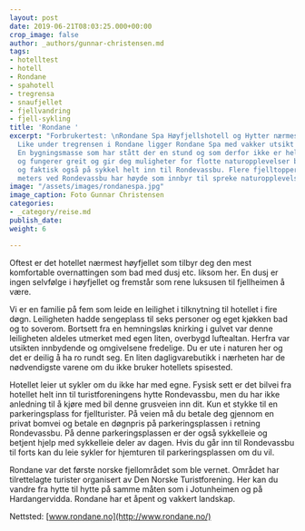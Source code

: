 ```yaml
---
layout: post
date: 2019-06-21T08:03:25.000+00:00
crop_image: false
author: _authors/gunnar-christensen.md
tags:
- hotelltest
- hotell
- Rondane
- spahotell
- tregrensa
- snaufjellet
- fjellvandring
- fjell-sykling
title: 'Rondane '
excerpt: "Forbrukertest: \nRondane Spa Høyfjellshotell og Hytter nærmest høyfjellet.
  Like under tregrensen i Rondane ligger Rondane Spa med vakker utsikt mot høyfjellet.
  En bygningsmasse som har stått der en stund og som derfor ikke er helt ny, men velholdt
  og fungerer greit og gir deg muligheter for flotte naturopplevelser både til fots
  og faktisk også på sykkel helt inn til Rondevassbu. Flere fjelltopper over to tusen
  meters ved Rondevassbu har høyde som innbyr til spreke naturopplevelser."
image: "/assets/images/rondanespa.jpg"
image_caption: Foto Gunnar Christensen
categories:
- _category/reise.md
publish_date: 
weight: 6

---
```

Oftest er det hotellet nærmest høyfjellet som tilbyr deg den mest komfortable overnattingen som bad med dusj etc. liksom her. En dusj er ingen selvfølge i høyfjellet og fremstår som rene luksusen til fjellheimen å være.

Vi er en familie på fem som leide en leilighet i tilknytning til hotellet i fire døgn. Leiligheten hadde sengeplass til seks personer og eget kjøkken bad og to soverom. Bortsett fra en hemningsløs knirking i gulvet var denne leiligheten aldeles utmerket med egen liten, overbygd luftealtan. Herfra var utsikten innbydende og omgivelsene fredelige. Du er ute i naturen her og det er deilig å ha ro rundt seg. En liten dagligvarebutikk i nærheten har de nødvendigste varene om du ikke bruker hotellets spisested.

Hotellet leier ut sykler om du ikke har med egne. Fysisk sett er det bilvei fra hotellet helt inn til turistforeningens hytte Rondevassbu, men du har ikke anledning til å kjøre med bil denne grusveien inn dit. Kun et stykke til en parkeringsplass for fjellturister. På veien må du betale deg gjennom en privat bomvei og betale en døgnpris på parkeringsplassen i retning Rondevassbu. På denne parkeringsplassen er der også sykkelleie og betjent hjelp med sykkelleie deler av dagen. Hvis du går inn til Rondevassbu til forts kan du leie sykler for hjemturen til parkeringsplassen om du vil.

Rondane var det første norske fjellområdet som ble vernet. Området har tilrettelagte turister organisert av Den Norske Turistforening. Her kan du vandre fra hytte til hytte på samme måten som i Jotunheimen og på Hardangervidda. Rondane har et åpent og vakkert landskap.

Nettsted: [www.rondane.no](http://www.rondane.no/)